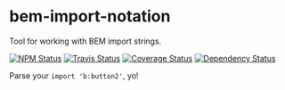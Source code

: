 bem-import-notation
===================

Tool for working with BEM import strings.

[![NPM Status][npm-img]][npm]
[![Travis Status][test-img]][travis]
[![Coverage Status][coverage-img]][coveralls]
[![Dependency Status][dependency-img]][david]

[npm]:            https://www.npmjs.org/package/@bem/import-notation
[npm-img]:        https://img.shields.io/npm/v/@bem/import-notation.svg

[travis]:         https://travis-ci.org/bem-sdk/bem-import-notation
[test-img]:       https://img.shields.io/travis/bem-sdk/bem-import-notation.svg?label=tests

[coveralls]:      https://coveralls.io/r/bem-sdk/bem-import-notation
[coverage-img]:   https://img.shields.io/coveralls/bem-sdk/bem-import-notation.svg

[david]:          https://david-dm.org/bem-sdk/bem-import-notation
[dependency-img]: http://img.shields.io/david/bem-sdk/bem-import-notation.svg


Parse your `import 'b:button2'`, yo!
